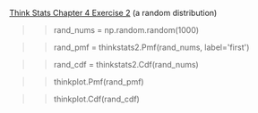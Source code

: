 [Think Stats Chapter 4 Exercise 2](http://greenteapress.com/thinkstats2/html/thinkstats2005.html#toc41) (a random distribution)

>> rand_nums = np.random.random(1000)

>> rand_pmf = thinkstats2.Pmf(rand_nums, label='first')

>> rand_cdf = thinkstats2.Cdf(rand_nums)

>> thinkplot.Pmf(rand_pmf)

>> thinkplot.Cdf(rand_cdf)
